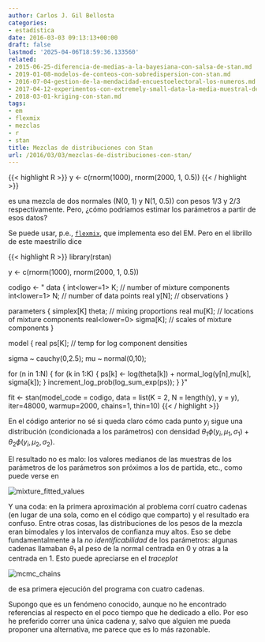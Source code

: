 ```yaml
---
author: Carlos J. Gil Bellosta
categories:
- estadística
date: 2016-03-03 09:13:13+00:00
draft: false
lastmod: '2025-04-06T18:59:36.133560'
related:
- 2015-06-25-diferencia-de-medias-a-la-bayesiana-con-salsa-de-stan.md
- 2019-01-08-modelos-de-conteos-con-sobredispersion-con-stan.md
- 2016-07-04-gestion-de-la-mendacidad-encuestoelectoral-los-numeros.md
- 2017-04-12-experimentos-con-extremely-small-data-la-media-muestral-de-pocas-betas.md
- 2018-03-01-kriging-con-stan.md
tags:
- em
- flexmix
- mezclas
- r
- stan
title: Mezclas de distribuciones con Stan
url: /2016/03/03/mezclas-de-distribuciones-con-stan/
---
```


{{< highlight R >}}
y <- c(rnorm(1000), rnorm(2000, 1, 0.5))
{{< / highlight >}}

es una mezcla de dos normales (N(0, 1) y N(1, 0.5)) con pesos 1/3 y 2/3 respectivamente. Pero, ¿cómo podríamos estimar los parámetros a partir de esos datos?

Se puede usar, p.e., [`flexmix`](https://cran.r-project.org/web/packages/flexmix/index.html), que implementa eso del EM. Pero en el librillo de este maestrillo dice


{{< highlight R >}}
library(rstan)

y <- c(rnorm(1000), rnorm(2000, 1, 0.5))

codigo <- "
data {
  int<lower=1> K; // number of mixture components
  int<lower=1> N; // number of data points
  real y[N]; // observations
}

parameters {
  simplex[K] theta; // mixing proportions
  real mu[K]; // locations of mixture components
  real<lower=0> sigma[K]; // scales of mixture components
}

model {
  real ps[K]; // temp for log component densities

  sigma ~ cauchy(0,2.5);
  mu ~ normal(0,10);

  for (n in 1:N) {
    for (k in 1:K) {
      ps[k] <- log(theta[k]) + normal_log(y[n],mu[k], sigma[k]);
    }
    increment_log_prob(log_sum_exp(ps));
  }
}"

fit <- stan(model_code = codigo,
            data = list(K = 2, N = length(y), y = y),
            iter=48000, warmup=2000,
            chains=1, thin=10)
{{< / highlight >}}


En el código anterior no sé si queda claro cómo cada punto $y_i$ sigue una distribución (condicionada a los parámetros) con densidad $\theta_1 \phi(y_i, \mu_1, \sigma_1) + \theta_2 \phi(y_i, \mu_2, \sigma_2)$.

El resultado no es malo: los valores medianos de las muestras de los parámetros de los parámetros son próximos a los de partida, etc., como puede verse en

![mixture_fitted_values](/wp-uploads/2016/03/mixture_fitted_values.png#center)

Y una coda: en la primera aproximación al problema corrí cuatro cadenas (en lugar de una sola, como en el código que comparto) y el resultado era confuso. Entre otras cosas, las distribuciones de los pesos de la mezcla eran bimodales y los intervalos de confianza muy altos. Eso se debe fundamentalmente a la _no identificabilidad_ de los parámetros: algunas cadenas llamaban $\theta_1$ al peso de la normal centrada en 0 y otras a la centrada en 1. Esto puede apreciarse en el _traceplot_

![mcmc_chains](/wp-uploads/2016/03/mcmc_chains.png#center)

de esa primera ejecución del programa con cuatro cadenas.

Supongo que es un fenómeno conocido, aunque no he encontrado referencias al respecto en el poco tiempo que he dedicado a ello. Por eso he preferido correr una única cadena y, salvo que alguien me pueda proponer una alternativa, me parece que es lo más razonable.